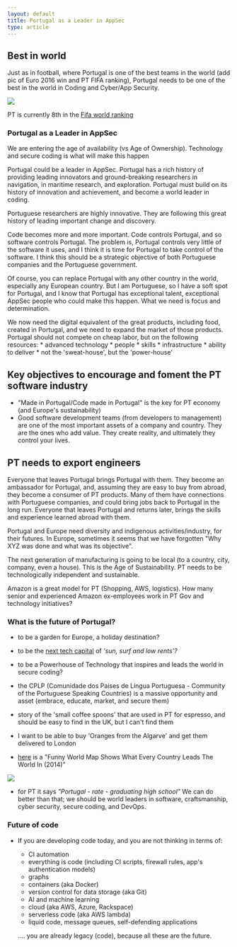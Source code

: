 ```yaml
---
layout: default
title: Portugal as a Leader in AppSec
type: article
---
```

## Best in world

Just as in football, where Portugal is one of the best teams in the world (add pic of Euro 2016 win and PT FIFA ranking), Portugal needs to be one of the best in the world in Coding and Cyber/App Security.

![](http://www.uefa.com/MultimediaFiles/Photo/competitions/Comp_Matches/02/39/05/97/2390597_w2.jpg)

PT is currently 8th in the [Fifa world ranking](http://www.fifa.com/fifa-world-ranking/associations/association=por/men/index.html)


### Portugal as a Leader in AppSec

We are entering the age of availability (vs Age of Ownership). Technology and secure coding is what will make this happen


Portugal could be a leader in AppSec. Portugal has a rich history of providing leading innovators and ground-breaking researchers in navigation, in maritime research, and exploration. Portugal must build on its history of innovation and achievement, and become a world leader in coding. 

Portuguese researchers are highly innovative. They are following this great history of leading important change and discovery.

Code becomes more and more important. Code controls Portugal, and so software controls Portugal. The problem is, Portugal controls very little of the software it uses, and I think it is time for Portugal to take control of the software. I think this should be a strategic objective of both Portuguese companies and the Portuguese government.

Of course, you can replace Portugal with any other country in the world, especially any European country. But I am Portuguese, so I have a soft spot for Portugal, and I know that Portugal has exceptional talent, exceptional AppSec people who could make this happen. What we need is focus and determination.

We now need the digital equivalent of the great products, including food, created in Portugal, and we need to expand the market of those products. Portugal should not compete on cheap labor, but on the following resources:
      * advanced technology
      * people
      * skills
      * infrastructure
      * ability to deliver
      * not the 'sweat-house', but the 'power-house'
      
## Key objectives to encourage and foment the PT software industry
* "Made in Portugal/Code made in Portugal" is the key for PT economy (and Europe's sustainability)
* Good software development teams (from developers to management) are one of the most important assets of a company and country. They are the ones who add value. They create reality, and ultimately they control your lives.

## PT needs to export engineers
Everyone that leaves Portugal brings Portugal with them. They become an ambassador for Portugal, and, assuming they are easy to buy from abroad, they become a consumer of PT products. Many of them have connections with Portuguese companies, and could bring jobs back to Portugal in the long run.  Everyone that leaves Portugal and returns later, brings the skills and experience learned abroad with them. 

Portugal and Europe need diversity and indigenous activities/industry, for their futures. 
In Europe, sometimes it seems that we have forgotten "Why XYZ was done and what was its objective".

The next generation of manufacturing is going to be local (to a country, city, company, even a house). This is the Age of Sustainability.  PT needs to be technologically independent and sustainable. 
 
Amazon is a great model for PT (Shopping, AWS, logistics). How many senior and experienced Amazon ex-employees work in PT Gov and technology initiatives?

### What is the future of Portugal?
  * to be a garden for Europe, a holiday destination?
  * to be the [next tech capital](https://www.theguardian.com/world/2016/oct/29/lisbon-web-summit-sun-surf-cheap-rents-tech-capital) of _'sun, surf and low rents'?_
  * to be a Powerhouse of Technology that inspires and leads the world in secure coding?
  * the CPLP (Comunidade dos Países de Língua Portuguesa - Community of the Portuguese Speaking Countries) is a massive opportunity and asset (embrace, educate, market, and secure them)
  



* story of the 'small coffee spoons' that are used in PT for espresso, and should be easy to find in the UK, but I can't find them
* I want to be able to buy 'Oranges from the Algarve' and get them delivered to London
* [here](http://www.businessinsider.com/what-countries-are-best-at-2014-1?IR=T) is a "Funny World Map Shows What Every Country Leads The World In (2014)"

![](http://static5.businessinsider.com/image/52cfe22169beddbe3c6aed5a-1200-600/map-119.jpg)

  * for PT it says _"Portugal - rate -	graduating high school"_
 We can do better than that; we should be world leaders in software, craftsmanship, cyber security, secure coding, and DevOps. 

### Future of code
* If you are developing code today, and you are not thinking in terms of:
  * CI automation
  * everything is code (including CI scripts, firewall rules, app's authentication models)
  * graphs
  * containers (aka Docker)
  * version control for data storage (aka Git)
  * AI and machine learning
  * cloud (aka AWS, Azure, Rackspace)
  * serverless code (aka AWS lambda)
  * liquid code, message queues, self-defending applications

  .... you are already legacy (code), because all these are the future.
  




